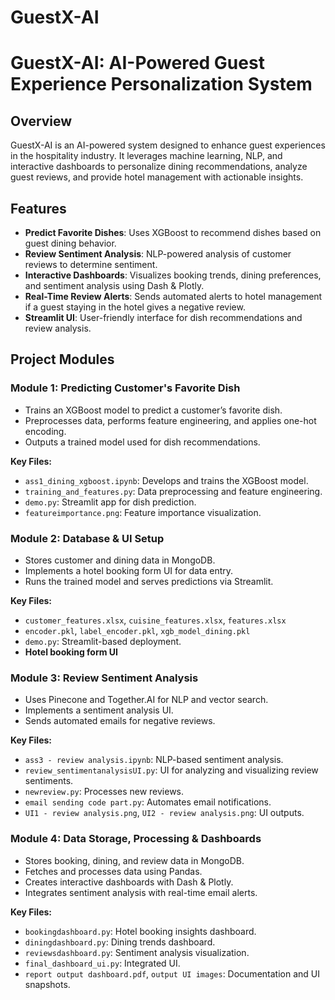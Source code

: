 # GuestX-AI
# GuestX-AI: AI-Powered Guest Experience Personalization System

## Overview

GuestX-AI is an AI-powered system designed to enhance guest experiences in the hospitality industry. It leverages machine learning, NLP, and interactive dashboards to personalize dining recommendations, analyze guest reviews, and provide hotel management with actionable insights.

## Features

- **Predict Favorite Dishes**: Uses XGBoost to recommend dishes based on guest dining behavior.
- **Review Sentiment Analysis**: NLP-powered analysis of customer reviews to determine sentiment.
- **Interactive Dashboards**: Visualizes booking trends, dining preferences, and sentiment analysis using Dash & Plotly.
- **Real-Time Review Alerts**: Sends automated alerts to hotel management if a guest staying in the hotel gives a negative review.
- **Streamlit UI**: User-friendly interface for dish recommendations and review analysis.

## Project Modules

### **Module 1: Predicting Customer's Favorite Dish**

- Trains an XGBoost model to predict a customer’s favorite dish.
- Preprocesses data, performs feature engineering, and applies one-hot encoding.
- Outputs a trained model used for dish recommendations.

**Key Files:**

- `ass1_dining_xgboost.ipynb`: Develops and trains the XGBoost model.
- `training_and_features.py`: Data preprocessing and feature engineering.
- `demo.py`: Streamlit app for dish prediction.
- `featureimportance.png`: Feature importance visualization.

### **Module 2: Database & UI Setup**

- Stores customer and dining data in MongoDB.
- Implements a hotel booking form UI for data entry.
- Runs the trained model and serves predictions via Streamlit.

**Key Files:**

- `customer_features.xlsx`, `cuisine_features.xlsx`, `features.xlsx`
- `encoder.pkl`, `label_encoder.pkl`, `xgb_model_dining.pkl`
- `demo.py`: Streamlit-based deployment.
- **Hotel booking form UI**

### **Module 3: Review Sentiment Analysis**

- Uses Pinecone and Together.AI for NLP and vector search.
- Implements a sentiment analysis UI.
- Sends automated emails for negative reviews.

**Key Files:**

- `ass3 - review analysis.ipynb`: NLP-based sentiment analysis.
- `review_sentimentanalysisUI.py`: UI for analyzing and visualizing review sentiments.
- `newreview.py`: Processes new reviews.
- `email sending code part.py`: Automates email notifications.
- `UI1 - review analysis.png`, `UI2 - review analysis.png`: UI outputs.

### **Module 4: Data Storage, Processing & Dashboards**

- Stores booking, dining, and review data in MongoDB.
- Fetches and processes data using Pandas.
- Creates interactive dashboards with Dash & Plotly.
- Integrates sentiment analysis with real-time email alerts.

**Key Files:**

- `bookingdashboard.py`: Hotel booking insights dashboard.
- `diningdashboard.py`: Dining trends dashboard.
- `reviewsdashboard.py`: Sentiment analysis visualization.
- `final_dashboard_ui.py`: Integrated UI.
- `report output dashboard.pdf`, `output UI images`: Documentation and UI snapshots.

